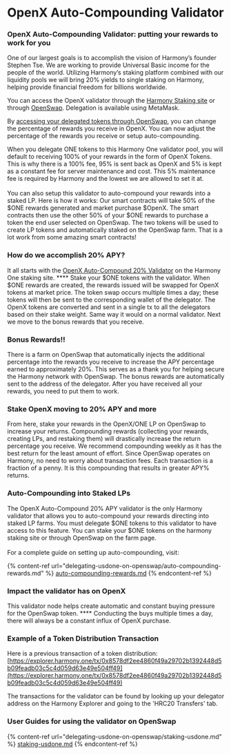 # OpenX Auto-Compounding Validator

### OpenX Auto-Compounding Validator: putting your rewards to work for you

One of our largest goals is to accomplish the vision of Harmony’s founder Stephen Tse. We are working to provide Universal Basic income for the people of the world. Utilizing Harmony’s staking platform combined with our liquidity pools we will bring 20% yields to single staking on Harmony, helping provide financial freedom for billions worldwide.

You can access the OpenX validator through the [Harmony Staking site](https://staking.harmony.one/validators/mainnet/one1j35d0vd4uzwffeawjjfukn8t9wjt8csungj0z0) or through [OpenSwap](delegating-usdone-on-openswap/). Delegation is available using MetaMask.

By [accessing your delegated tokens through OpenSwap](delegating-usdone-on-openswap/updating-reward-ratio.md), you can change the percentage of rewards you receive in OpenX. You can now adjust the percentage of the rewards you receive or setup auto-compounding.

When you delegate ONE tokens to this Harmony One validator pool, you will default to receiving 100% of your rewards in the form of OpenX Tokens.  This is why there is a 100% fee, 95% is sent back as OpenX and 5% is kept as a constant fee for server maintenance and cost.  This 5% maintenance fee is required by Harmony and the lowest we are allowed to set it at.  \
\
You can also setup this validator to auto-compound your rewards into a staked LP.  Here is how it works: Our smart contracts will take 50% of the $ONE rewards generated and market purchase $OpenX. The smart contracts then use the other 50% of your $ONE rewards to purchase a token the end user selected on OpenSwap. The two tokens will be used to create LP tokens and automatically staked on the OpenSwap farm. That is a lot work from some amazing smart contracts!

### **How do we accomplish 20% APY?**

It all starts with the [OpenX Auto-Compound 20% Validator](https://staking.harmony.one/validators/mainnet/one1j35d0vd4uzwffeawjjfukn8t9wjt8csungj0z0) on the Harmony One staking site.  ****  Stake your $ONE tokens with the validator.  When $ONE rewards are created, the rewards issued will be swapped for OpenX tokens at market price.  The token swap occurs multiple times a day; these tokens will then be sent to the corresponding wallet of the delegator.  The OpenX tokens are converted and sent in a single tx to all the delegators based on their stake weight. Same way it would on a normal validator.  Next we move to the bonus rewards that you receive.

### **Bonus Rewards!!**

There is a farm on OpenSwap that automatically injects the additional percentage into the rewards you receive to increase the APY percentage earned to approximately 20%. This serves as a thank you for helping secure the Harmony network with OpenSwap. The bonus rewards are automatically sent to the address of the delegator. After you have received all your rewards, you need to put them to work.

### Stake OpenX moving to 20% APY and more

From here, stake your rewards in the OpenX/ONE LP on OpenSwap to increase your returns. Compounding rewards (collecting your rewards, creating LPs, and restaking them) will drastically increase the return percentage you receive. We recommend compounding weekly as it has the best return for the least amount of effort. Since OpenSwap operates on Harmony, no need to worry about transaction fees. Each transaction is a fraction of a penny. It is this compounding that results in greater APY% returns.

### **Auto-Compounding into Staked LPs**

The OpenX Auto-Compound 20% APY validator is the only Harmony validator that allows you to auto-compound your rewards directing into staked LP farms. You must delegate $ONE tokens to this validator to have access to this feature. You can stake your $ONE tokens on the harmony staking site or through OpenSwap on the farm page.\
\
For a complete guide on setting up auto-compounding, visit:

{% content-ref url="delegating-usdone-on-openswap/auto-compounding-rewards.md" %}
[auto-compounding-rewards.md](delegating-usdone-on-openswap/auto-compounding-rewards.md)
{% endcontent-ref %}

### **Impact the validator has on OpenX**

This validator node helps create automatic and constant buying pressure for the OpenSwap token.  ****  Conducting the buys multiple times a day, there will always be a constant influx of OpenX purchase. &#x20;

### Example of a Token Distribution Transaction

Here is a previous transaction of a token distribution:\
[https://explorer.harmony.one/tx/0x8578df2ee4860f49a29702b1392448d5b09feadb03c5c4d059d63e49e504ff49](https://explorer.harmony.one/tx/0x8578df2ee4860f49a29702b1392448d5b09feadb03c5c4d059d63e49e504ff49)

The transactions for the validator can be found by looking up your delegator address on the Harmony Explorer and going to the 'HRC20 Transfers' tab.

### User Guides for using the validator on OpenSwap

{% content-ref url="delegating-usdone-on-openswap/staking-usdone.md" %}
[staking-usdone.md](delegating-usdone-on-openswap/staking-usdone.md)
{% endcontent-ref %}

